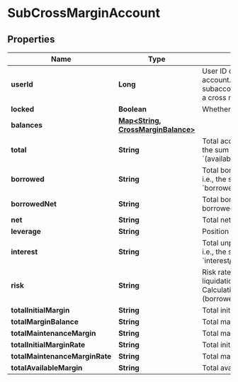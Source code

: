 
# SubCrossMarginAccount

## Properties

Name | Type | Description | Notes
------------ | ------------- | ------------- | -------------
**userId** | **Long** | User ID of the cross margin account. 0 means that the subaccount has not yet opened a cross margin account |  [optional]
**locked** | **Boolean** | Whether account is locked. |  [optional]
**balances** | [**Map&lt;String, CrossMarginBalance&gt;**](CrossMarginBalance.md) |  |  [optional]
**total** | **String** | Total account value in USDT, i.e., the sum of all currencies&#39; &#x60;(available+freeze)*price*discount&#x60; |  [optional]
**borrowed** | **String** | Total borrowed value in USDT, i.e., the sum of all currencies&#39; &#x60;borrowed*price*discount&#x60; |  [optional]
**borrowedNet** | **String** | Total borrowed value in USDT * borrowed factor. |  [optional]
**net** | **String** | Total net assets in USDT. |  [optional]
**leverage** | **String** | Position leverage. |  [optional]
**interest** | **String** | Total unpaid interests in USDT, i.e., the sum of all currencies&#39; &#x60;interest*price*discount&#x60; |  [optional]
**risk** | **String** | Risk rate. When it belows 110%, liquidation will be triggered. Calculation formula: &#x60;total / (borrowed+interest)&#x60; |  [optional]
**totalInitialMargin** | **String** | Total initial margin. |  [optional]
**totalMarginBalance** | **String** | Total margin balance. |  [optional]
**totalMaintenanceMargin** | **String** | Total maintenance margin. |  [optional]
**totalInitialMarginRate** | **String** | Total initial margin rate. |  [optional]
**totalMaintenanceMarginRate** | **String** | Total maintenance margin rate. |  [optional]
**totalAvailableMargin** | **String** | Total available margin. |  [optional]

